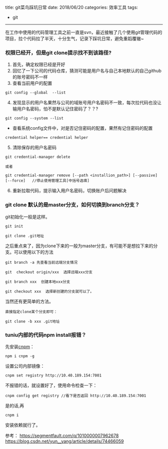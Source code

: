 title: git菜鸟踩坑日常
date: 2018/06/20
categories: 效率工具
tags:
  - git
---

在工作中使用的代码管理工具之前一直是svn，最近接触了几个使用git管理代码的项目，拉个代码拉了半天，十分生气，记录下踩坑日常，避免重蹈覆辙~
<!--more-->

### 权限已经开，但是git clone提示找不到该路径?
1. 首先，确定权限已经是开好
2. 回忆了一下公司的代码仓库，猜测可能是用户名与自己本地默认的自己github的账号密码不一样
3. 查看当前用户的配置
```
git config --global  --list
```
4. 发现显示的用户名果然与公司的域账号用户名密码不一致，每次拉代码也没让输用户名密码，怕不是默认记住密码了？？?
```
git config --system --list
```
- 查看系统config文件中，对是否记住密码的配置，果然有记住密码的配置
```
credential helper== credential helper
```
5. 清除保存的用户名密码
```
git credential-manager delete

或者

git credential-manager remove [--path <installion_path>] [--passive] [--force]   //停止使用管理工具[中括号选填]
```
6. 重新拉取代码，提示输入用户名密码，切换账户后问题解决

### git clone 默认的是master分支，如何切换到branch分支？

git初始化一般是这样。
```
git init

git clone .git地址
```
之后重点来了，因为clone下来的一般为master分支，有可能不是想拉下来的分支。可以使用以下的方法
```
git branch -a 先查看当前远端分支情况

git  checkout origin/xxx  选择远端xxx分支

git branch xxx  创建本地xxx分支

git checkout xxx  选择新创建的分支就可以了。
```
当然还有更简单的方法。
```
直接指定clone某个分支即可：

git clone -b xxx .git地址
```


### tuniu内部的代码npm install报错？

先安装[cnpm](https://www.npmjs.com/package/cnpm)：
 ```
 npm i cnpm -g
 ```
 设置公司内部镜像：
 ```
 cnpm set registry http://10.40.189.154:7001
```
不报错的话，就设置好了，使用命令检查一下：
```
cnpm config get registry //看下是否返回 http://10.40.189.154:7001
```
是的话,再
```
cnpm i
```
安装依赖就行了。



参考：
https://segmentfault.com/q/1010000007962678
https://blog.csdn.net/yun__yang/article/details/74466059
